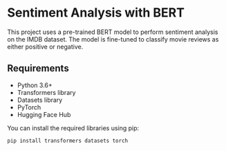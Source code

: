 # Sentiment Analysis with BERT

This project uses a pre-trained BERT model to perform sentiment analysis on the IMDB dataset. The model is fine-tuned to classify movie reviews as either positive or negative.

## Requirements

- Python 3.6+
- Transformers library
- Datasets library
- PyTorch
- Hugging Face Hub

You can install the required libraries using pip:
```bash
pip install transformers datasets torch

